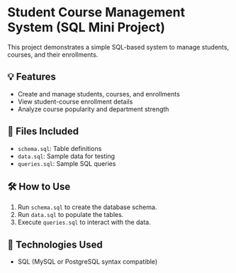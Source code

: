 # Student Course Management System (SQL Mini Project)

This project demonstrates a simple SQL-based system to manage students, courses, and their enrollments.

## 💡 Features

- Create and manage students, courses, and enrollments
- View student-course enrollment details
- Analyze course popularity and department strength

## 📁 Files Included

- `schema.sql`: Table definitions
- `data.sql`: Sample data for testing
- `queries.sql`: Sample SQL queries

## 🛠️ How to Use

1. Run `schema.sql` to create the database schema.
2. Run `data.sql` to populate the tables.
3. Execute `queries.sql` to interact with the data.

## 🔗 Technologies Used

- SQL (MySQL or PostgreSQL syntax compatible)
